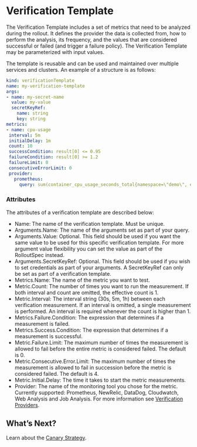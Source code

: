 # Verification Template

The Verification Template includes a set of metrics that need to be analyzed during the rollout. It defines the provider the data is collected from, how to perform the analysis, its frequency, and the values that are considered successful or failed (and trigger a failure policy). The Verification Template may be parameterized with input values.

The template is reusable and can be used and maintained over multiple services and clusters. An example of a structure is as follows:

```yaml
kind: verificationTemplate
name: my-verification-template
args:
- name: my-secret-name
  value: my-value
  secretKeyRef:
    name: string
    key: string
metrics:
- name: cpu-usage
 interval: 5m
 initialDelay: 1m
 count: 10
 successCondition: result[0] <= 0.95
 failureCondition: result[0] >= 1.2
 failureLimit: 0
 consecutiveErrorLimit: 0
 provider:
   prometheus:
     query: sum(container_cpu_usage_seconds_total{namespace=\"demo\", endpoint=\"{{args.metric-name}}\"})
```

### Attributes

The attributes of a verification template are described below:

* Name: The name of the verification template. Must be unique.
* Arguments.Name: The name of the arguments set as part of your query.   
* Arguments.Value: Optional. This field should be used if you want the same value to be used for this specific verification template. For more argument value flexibility you can set the value as part of the RolloutSpec instead.
* Arguments.SecretKeyRef: Optional. This field should be used if you wish to set credentials as part of your arguments. A SecretKeyRef can only be set as part of a verification template.  
* Metrics.Name: The name of the metric you want to test.   
* Metric.Count: The number of times you want to run the measurement. If both interval and count are omitted, the effective count is 1.  
* Metric.Interval: The interval string (30s, 5m, 1h) between each verification measurement. If an interval is omitted, a single measurement is performed. An interval is required whenever the count is higher than 1.    
* Metrics.Failure.Condition: The expression that determines if a measurement is failed.
* Metrics.Success.Condition: The expression that determines if a measurement is successful.  
* Metric.Failure.Limit: The maximum number of times the measurement is allowed to fail before the entire metric is considered failed. The default is 0.  
* Metric.Consecutive.Error.Limit: The maximum number of times the measurement is allowed to fail in succession before the metric is considered failed. The default is 4.
* Metric.Initial.Delay: The time it takes to start the metric measurements.
* Provider: The name of the monitoring tool you chose for the metric. Currently supported: Prometheus, NewRelic, DataDog, Cloudwatch, Web Analysis and Job Analysis. For more information see [Verification Providers](ocean-cd/getting-started/rollout-entities/verification-provider).

## What’s Next?

Learn about the [Canary Strategy](ocean-cd/getting-started/rollout-entities/canary-strategy).  
